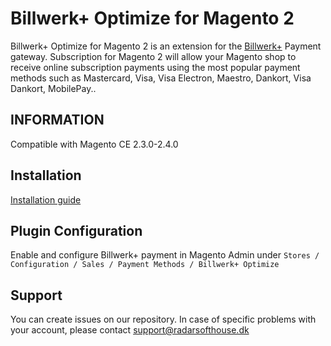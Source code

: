 # Billwerk+ Optimize for Magento 2
Billwerk+ Optimize for Magento 2 is an extension for the [Billwerk+](https://www.billwerk.plus/pay-payment-gateway/) Payment gateway. Subscription for Magento 2 will allow your Magento shop to receive online subscription payments using the most popular payment methods such as Mastercard, Visa, Visa Electron, Maestro, Dankort, Visa Dankort, MobilePay..

## INFORMATION
Compatible with Magento CE 2.3.0-2.4.0

## Installation
[Installation guide](https://www.radarsofthouse.dk/wp-content/uploads/reepay/billwerk_plus_optimize_for_magento2_installation_guide.pdf)

## Plugin Configuration
Enable and configure Billwerk+ payment in Magento Admin under `Stores / Configuration / Sales / Payment Methods / Billwerk+ Optimize`

## Support
You can create issues on our repository. In case of specific problems with your account, please contact support@radarsofthouse.dk
